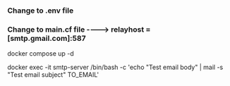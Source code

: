 ### Change to .env file

### Change to main.cf file ----> relayhost = [smtp.gmail.com]:587

docker compose up -d

docker exec -it smtp-server /bin/bash -c 'echo "Test email body" | mail -s "Test email subject" TO_EMAIL'
